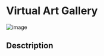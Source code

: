 # Virtual Art Gallery 

![image](https://user-images.githubusercontent.com/72683052/100460662-797c2d00-30bf-11eb-9565-bcad1bd8b633.png)

## Desctription 


